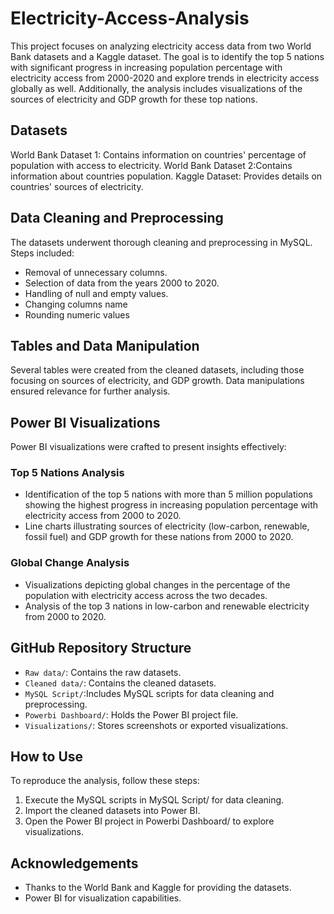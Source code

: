 # Electricity-Access-Analysis
This project focuses on analyzing electricity access data from two World Bank datasets and a Kaggle dataset. The goal is to identify the top 5 nations with significant progress in increasing population percentage with electricity access from 2000-2020 and explore trends in electricity access globally as well. Additionally, the analysis includes visualizations of the sources of electricity and GDP growth for these top nations.
## Datasets
World Bank Dataset 1: Contains information on countries' percentage of population with access to electricity.
World Bank Dataset 2:Contains information about countries population.
Kaggle Dataset:  Provides details on countries' sources of electricity.
## Data Cleaning and Preprocessing
The datasets underwent thorough cleaning and preprocessing in MySQL. Steps included:
- Removal of unnecessary columns.
- Selection of data from the years 2000 to 2020.
- Handling of null and empty values.
- Changing columns name
- Rounding numeric values
## Tables and Data Manipulation
Several tables were created from the cleaned datasets, including those focusing on sources of electricity, and GDP growth. Data manipulations ensured relevance for further analysis.
## Power BI Visualizations
Power BI visualizations were crafted to present insights effectively:
### Top 5 Nations Analysis
- Identification of the top 5 nations with more than 5 million populations showing the highest progress in increasing population percentage with electricity access from  2000 to 2020.
- Line charts illustrating sources of electricity (low-carbon, renewable, fossil fuel) and GDP growth for these nations from 2000 to 2020.
### Global Change Analysis
- Visualizations depicting global changes in the percentage of the population with electricity access across the two decades.
- Analysis of the top 3 nations in low-carbon and renewable electricity from 2000 to 2020.
## GitHub Repository Structure
- `Raw data/`: Contains the raw datasets.
- `Cleaned data/`: Contains the cleaned datasets.
- `MySQL Script/`:Includes MySQL scripts for data cleaning and preprocessing.
- `Powerbi Dashboard/`: Holds the Power BI project file.
- `Visualizations/`: Stores screenshots or exported visualizations.
## How to Use
To reproduce the analysis, follow these steps:
1. Execute the MySQL scripts in MySQL Script/ for data cleaning.
2. Import the cleaned datasets into Power BI.
3. Open the Power BI project in Powerbi Dashboard/ to explore visualizations.
## Acknowledgements
- Thanks to the World Bank and Kaggle for providing the datasets.
- Power BI for visualization capabilities.
